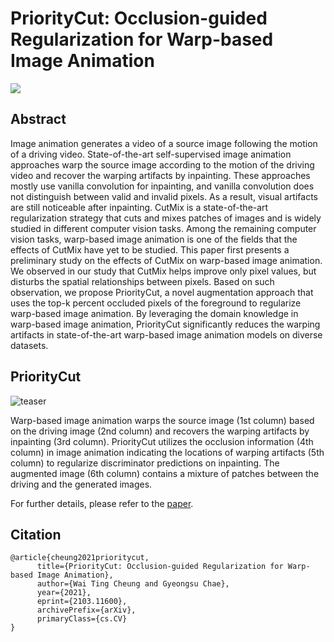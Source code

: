 # PriorityCut: Occlusion-guided Regularization for Warp-based Image Animation

<a href="https://arxiv.org/abs/2103.11600"><img src="https://img.shields.io/badge/arXiv-2103.11600-b31b1b.svg"></a>


## Abstract

Image animation generates a video of a source image following the motion of a driving video. State-of-the-art self-supervised image animation approaches warp the source image according to the motion of the driving video and recover the warping artifacts by inpainting. These approaches mostly use vanilla convolution for inpainting, and vanilla convolution does not distinguish between valid and invalid pixels. As a result, visual artifacts are still noticeable after inpainting. CutMix is a state-of-the-art regularization strategy that cuts and mixes patches of images and is widely studied in different computer vision tasks. Among the remaining computer vision tasks, warp-based image animation is one of the fields that the effects of CutMix have yet to be studied. This paper first presents a preliminary study on the effects of CutMix on warp-based image animation. We observed in our study that CutMix helps improve only pixel values, but disturbs the spatial relationships between pixels. Based on such observation, we propose PriorityCut, a novel augmentation approach that uses the top-k percent occluded pixels of the foreground to regularize warp-based image animation. By leveraging the domain knowledge in warp-based image animation, PriorityCut significantly reduces the warping artifacts in state-of-the-art warp-based image animation models on diverse datasets.

## PriorityCut

![teaser](https://user-images.githubusercontent.com/64956291/112425285-279b9900-8d79-11eb-9199-22b0e76d7393.png)

Warp-based image animation warps the source image (1st column) based on the driving image (2nd column) and recovers the warping artifacts by inpainting (3rd column). PriorityCut utilizes the occlusion information (4th column) in image animation indicating the locations of warping artifacts (5th column) to regularize discriminator predictions on inpainting. The augmented image (6th column) contains a mixture of patches between the driving and the generated images.

For further details, please refer to the [paper](https://arxiv.org/abs/2103.11600).

## Citation

```plain
@article{cheung2021prioritycut,
      title={PriorityCut: Occlusion-guided Regularization for Warp-based Image Animation}, 
      author={Wai Ting Cheung and Gyeongsu Chae},
      year={2021},
      eprint={2103.11600},
      archivePrefix={arXiv},
      primaryClass={cs.CV}
}
```
